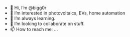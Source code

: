 - 👋 Hi, I’m @bigg0r
- 👀 I’m interested in photovoltaics, EVs, home automation
- 🌱 I’m always learning.
- 💞️ I’m looking to collaborate on stuff.
- 📫 How to reach me: ...

<!---
bigg0r/bigg0r is a ✨ special ✨ repository because its `README.md` (this file) appears on your GitHub profile.
You can click the Preview link to take a look at your changes.
--->
